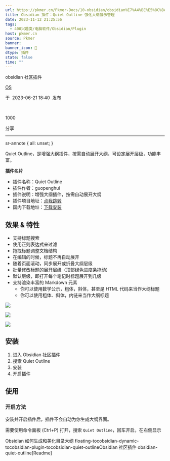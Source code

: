 ```yaml
---
url: https://pkmer.cn/Pkmer-Docs/10-obsidian/obsidian%E7%A4%BE%E5%8C%BA%E6%8F%92%E4%BB%B6/obsidian-quiet-outline/
title: Obsidian 插件：Quiet Outline 强化大纲展示管理
date: 2023-11-12 21:25:56
tags:
  - 400兴趣类/电脑软件/Obsidian/Plugin
host: pkmer.cn
source: Pkmer
banner: 
banner_icon: 🔖
dtype: 插件
state: false
time: ""
---
```

<div class="menu-toggle"> <SidebarToggle client:idle ></SidebarToggle> </div>

obsidian 社区插件

[OS](https://pkmer.cn/authors/os)

于  2023-06-21 18:40  发布

 

1000

分享

* * *

sr-annote { all: unset; }

Quiet Outline，是增强大纲插件，按需自动展开大纲，可设定展开层级，功能丰富。

**插件名片**

*   插件名称：Quiet Outline
*   插件作者：guopenghui
*   插件说明：增强大纲插件，按需自动展开大纲
*   插件项目地址：[点我跳转](https://github.com/guopenghui/obsidian-quiet-outline)
*   国内下载地址：[下载安装](https://pkmer.cn/products/plugin/pluginMarket/?obsidian-quiet-outline)

## 效果 & 特性

*   支持标题搜索
*   使用正则表达式来过滤
*   拖拽标题调整文档结构
*   在编辑的时候，标题不再自动展开
*   随着页面滚动，同步展开或折叠大纲层级
*   批量修改标题的展开层级（顶部绿色进度条拖动）
*   默认层级，即打开每个笔记时标题展开到几级
*   支持渲染丰富的 Markdown 元素
    *   你可以使用数学公示，粗体，斜体，甚至是 HTML 代码来当作大纲标题
    *   你可以使用粗体、斜体，内链来当作大纲标题

![](https://cdn.pkmer.cn/images/202305172233796.gif!pkmer)

![](https://cdn.pkmer.cn/images/202305172237074.gif!pkmer)

![](https://cdn.pkmer.cn/images/202305172239904.gif!pkmer)

## 安装

1.  进入 Obsidian 社区插件
2.  搜索 Quiet Outline
3.  安装
4.  开启插件

## 使用

### 开启方法

安装并开启插件后，插件不会自动为你生成大纲界面。

需要使用命令面板 (Ctrl+P) 打开，搜索 `Quiet Outline`，回车开启，在右侧显示

Obsidian 如何生成和美化目录大纲 floating-tocobsidian-dynamic-tocobsidian-plugin-tocobsidian-quiet-outlineObsidian 社区插件 obsidian-quiet-outline[Readme]